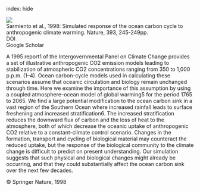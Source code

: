 index: hide

<div class="Citation">
    <div class="Citation-thumb CitationThumb-linked"  data-href="https://doi.org/10.1038/30455">
      <img src="https://static.claimspace.cloud/climate-study-static/refs/thumbs/6/Sarmiento_et_al_1998-thumb.png" />
    </div>

  <div class="Citation-body">
    <div class="Citation-text">Sarmiento et al., 1998: Simulated response of the ocean carbon cycle to anthropogenic climate warming. <span class="Article-journal">Nature, </span><span class="Article-volume">393, </span>245-249pp.</div>
    <div class="Citation-links">
      <div class="CitationLink" data-href="https://doi.org/10.1038/30455">
        <div class="CitationLink-icon CitationLink-Doi"></div>
        <div class="CitationLink-text">DOI</div>
      </div>
      <div class="CitationLink" data-href="https://scholar.google.com/scholar?q=10.1038/30455">
        <div class="CitationLink-icon CitationLink-Scholar"></div>
        <div class="CitationLink-text">Google Scholar</div>
      </div>
    </div>
  </div>
</div>

A 1995 report1 of the Intergovernmental Panel on Climate Change provides a set of illustrative anthropogenic CO2 emission models leading to stabilization of atmospheric CO2 concentrations ranging from 350 to 1,000 p.p.m. (1–4). Ocean carbon-cycle models used in calculating these scenarios assume that oceanic circulation and biology remain unchanged through time. Here we examine the importance of this assumption by using a coupled atmosphere–ocean model of global warming5 for the period 1765 to 2065. We find a large potential modification to the ocean carbon sink in a vast region of the Southern Ocean where increased rainfall leads to surface freshening and increased stratification6. The increased stratification reduces the downward flux of carbon and the loss of heat to the atmosphere, both of which decrease the oceanic uptake of anthropogenic CO2 relative to a constant-climate control scenario. Changes in the formation, transport and cycling of biological material may counteract the reduced uptake, but the response of the biological community to the climate change is difficult to predict on present understanding. Our simulation suggests that such physical and biological changes might already be occurring, and that they could substantially affect the ocean carbon sink over the next few decades.

<div class="Citation-copy">
&copy; Springer Nature, 1998
</div>